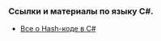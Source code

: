 ### Ссылки и материалы по языку C#.

- <a href="https://blog.markvincze.com/back-to-basics-dictionary-part-2-net-implementation/">Все о Hash-коде в C#</a>
